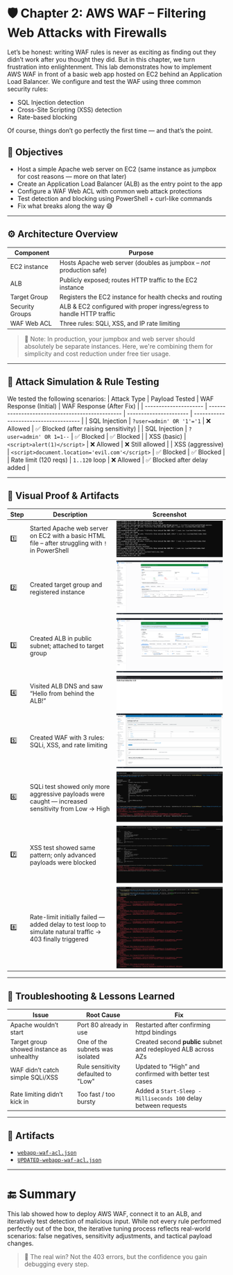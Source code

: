 # 🛡️ Chapter 2: AWS WAF – Filtering Web Attacks with Firewalls

Let’s be honest: writing WAF rules is never as exciting as finding out they didn’t work after you thought they did. But in this chapter, we turn frustration into enlightenment.
This lab demonstrates how to implement AWS WAF in front of a basic web app hosted on EC2 behind an Application Load Balancer. We configure and test the WAF using three common security rules:
- SQL Injection detection
- Cross-Site Scripting (XSS) detection
- Rate-based blocking

Of course, things don’t go perfectly the first time — and that’s the point.

## 🎯 Objectives

- Host a simple Apache web server on EC2 (same instance as jumpbox for cost reasons — more on that later)
- Create an Application Load Balancer (ALB) as the entry point to the app
- Configure a WAF Web ACL with common web attack protections
- Test detection and blocking using PowerShell + curl-like commands
- Fix what breaks along the way 😅

---

## ⚙️ Architecture Overview

| Component       | Purpose                                                                |
| --------------- | ---------------------------------------------------------------------- |
| EC2 instance    | Hosts Apache web server (doubles as jumpbox – *not* production safe)   |
| ALB             | Publicly exposed; routes HTTP traffic to the EC2 instance              |
| Target Group    | Registers the EC2 instance for health checks and routing               |
| Security Groups | ALB & EC2 configured with proper ingress/egress to handle HTTP traffic |
| WAF Web ACL     | Three rules: SQLi, XSS, and IP rate limiting                           |

> 🧠 Note: In production, your jumpbox and web server should absolutely be separate instances. Here, we're combining them for simplicity and cost reduction under free tier usage.

---

## 🧪 Attack Simulation & Rule Testing

We tested the following scenarios:
| Attack Type           | Payload Tested                                  | WAF Response (Initial) | WAF Response (After Fix)              |
| --------------------- | ----------------------------------------------- | ---------------------- | ------------------------------------- |
| SQL Injection         | `?user=admin' OR '1'='1`                        | ❌ Allowed              | ✅ Blocked (after raising sensitivity) |
| SQL Injection         | `?user=admin' OR 1=1--`                         | ✅ Blocked              | ✅ Blocked                             |
| XSS (basic)           | `<script>alert(1)</script>`                     | ❌ Allowed              | ❌ Still allowed                       |
| XSS (aggressive)      | `<script>document.location='evil.com'</script>` | ✅ Blocked              | ✅ Blocked                             |
| Rate limit (120 reqs) | `1..120` loop                                   | ❌ Allowed              | ✅ Blocked after delay added           |

---

## 📸 Visual Proof & Artifacts

| Step | Description                                                                                                | Screenshot     |
| ---- | ---------------------------------------------------------------------------------------------------------- | -------------- |
| 1️⃣  | Started Apache web server on EC2 with a basic HTML file – after struggling with `!` in PowerShell          | ![](https://github.com/ChadVanHalen/Tech-Portfolio/blob/main/projects/AWS%20WAF%20Lab/screenshots/1%20From%20my%20public%20facing%20jumpbox%20I%20start%20an%20apache%20web%20server%20that%20gives%20the%20message%20Hello%20from%20behind%20the%20ALB%20-%20after%20a%20few%20failed%20attempts%20due%20to%20the%20exclamation%20point.png) |
| 2️⃣  | Created target group and registered instance                                                               | ![](https://github.com/ChadVanHalen/Tech-Portfolio/blob/main/projects/AWS%20WAF%20Lab/screenshots/2%20I%20create%20a%20target%20group%20and%20attach%20my%20public%20web%20server%20to%20it.png) |
| 3️⃣  | Created ALB in public subnet; attached to target group                                                     | ![](https://github.com/ChadVanHalen/Tech-Portfolio/blob/main/projects/AWS%20WAF%20Lab/screenshots/3%20I%20create%20an%20application%20load%20balancer%20for%20the%20web%20server.png) |
| 4️⃣  | Visited ALB DNS and saw “Hello from behind the ALB!”                                                       | ![](https://github.com/ChadVanHalen/Tech-Portfolio/blob/main/projects/AWS%20WAF%20Lab/screenshots/4%20I%20can%20see%20my%20web%20server's%20message%20from%20my%20host%20machine%20using%20the%20public%20DNS.png) |
| 5️⃣  | Created WAF with 3 rules: SQLi, XSS, and rate limiting                                                     | ![](https://github.com/ChadVanHalen/Tech-Portfolio/blob/main/projects/AWS%20WAF%20Lab/screenshots/5%20Using%20WAF%20and%20Shield%20I%20create%203%20rules%20for%20the%20firewall%2C%20watching%20for%20SQL%20injections%2C%20XSS%20attacks%20and%20putting%20a%20rate%20limit%20from%20source%20IPs.png) |
| 6️⃣  | SQLi test showed only more aggressive payloads were caught — increased sensitivity from Low → High         | ![](https://github.com/ChadVanHalen/Tech-Portfolio/blob/main/projects/AWS%20WAF%20Lab/screenshots/6%20Trying%20a%20few%20methods%20of%20SQLi%2C%20the%20most%20basic%20kind%20doesn't%20seem%20to%20get%20caught%20but%20a%20more%20aggressive%20SQLi%20attack%20gets%20picked%20up.png) |
| 7️⃣  | XSS test showed same pattern; only advanced payloads were blocked                                          | ![](https://github.com/ChadVanHalen/Tech-Portfolio/blob/main/projects/AWS%20WAF%20Lab/screenshots/7%20Similarly%20with%20XSS%20the%20WAF%20doesn't%20block%20the%20more%20obvious%20attempts%20but%20does%20block%20the%20most%20suspicious%20version%20at%20the%20end.png) |
| 8️⃣  | Rate-limit initially failed — added delay to test loop to simulate natural traffic → 403 finally triggered | ![](https://github.com/ChadVanHalen/Tech-Portfolio/blob/main/projects/AWS%20WAF%20Lab/screenshots/8%20And%20third%20times%20a%20charm%20my%20initial%20test%20doesnt%20get%20caught%20but%20updated%20that%20each%20request%20waits%20100%20ms%20gives%20me%20the%20blocked%20connection%20I%20was%20looking%20for.png) |


---

## 🧩 Troubleshooting & Lessons Learned
| Issue                                     | Root Cause                          | Fix                                                            |
| ----------------------------------------- | ----------------------------------- | -------------------------------------------------------------- |
| Apache wouldn’t start                     | Port 80 already in use              | Restarted after confirming httpd bindings                      |
| Target group showed instance as unhealthy | One of the subnets was isolated     | Created second **public** subnet and redeployed ALB across AZs |
| WAF didn’t catch simple SQLi/XSS          | Rule sensitivity defaulted to "Low" | Updated to “High” and confirmed with better test cases         |
| Rate limiting didn’t kick in              | Too fast / too bursty               | Added a `Start-Sleep -Milliseconds 100` delay between requests |

---

## 📁 Artifacts
- [`webapp-waf-acl.json`](https://github.com/ChadVanHalen/Tech-Portfolio/blob/main/projects/AWS%20WAF%20Lab/artifacts/webapp-waf-acl.json)
- [`UPDATED-webapp-waf-acl.json`](https://github.com/ChadVanHalen/Tech-Portfolio/blob/main/projects/AWS%20WAF%20Lab/artifacts/UPDATED-webapp-waf-acl.json)

---

# 🔚 Summary

This lab showed how to deploy AWS WAF, connect it to an ALB, and iteratively test detection of malicious input. While not every rule performed perfectly out of the box, the iterative tuning process reflects real-world scenarios: false negatives, sensitivity adjustments, and tactical payload changes.

> 🔐 The real win? Not the 403 errors, but the confidence you gain debugging every step.
